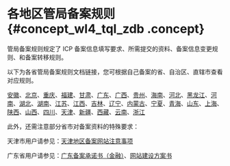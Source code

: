 # 各地区管局备案规则 {#concept_wl4_tql_zdb .concept}

管局备案规则规定了 ICP 备案信息填写要求、所需提交的资料、备案信息变更规则、和备案转移规则。

以下为各省管局备案规则文档链接，您可根据自己备案的省、自治区、直辖市查看对应规则。

[安徽](intl.zh-CN/管局规则/华东各省管局规则/安徽备案规则.md#)、[北京](intl.zh-CN/管局规则/华北各省管局规则/北京备案规则.md#)、[重庆](intl.zh-CN/管局规则/西南各省管局规则/重庆备案规则.md#)、[福建](intl.zh-CN/管局规则/华东各省管局规则/福建备案规则.md#)、[甘肃](intl.zh-CN/管局规则/西北各省管局规则/甘肃备案规则.md#)、[广东](intl.zh-CN/管局规则/华南各省管局规则/广东备案规则.md#)、[广西](intl.zh-CN/管局规则/华南各省管局规则/广西备案规则.md#)、[贵州](intl.zh-CN/管局规则/西南各省管局规则/贵州备案规则.md#)、[海南](intl.zh-CN/管局规则/华南各省管局规则/海南备案规则.md#)、[河北](intl.zh-CN/管局规则/华北各省管局规则/河北备案规则.md#)、[黑龙江](intl.zh-CN/管局规则/东北各省管局规则/黑龙江备案规则.md#)、[河南](intl.zh-CN/管局规则/华中各省管局规则/河南备案规则.md#)、[湖北](intl.zh-CN/管局规则/华中各省管局规则/湖北备案规则.md#)、[湖南](intl.zh-CN/管局规则/华中各省管局规则/湖南备案规则.md#)、[江苏](intl.zh-CN/管局规则/华东各省管局规则/江苏备案规则.md#)、[江西](intl.zh-CN/管局规则/华中各省管局规则/江西备案规则.md#)、[吉林](intl.zh-CN/管局规则/东北各省管局规则/吉林备案规则.md#)、[辽宁](intl.zh-CN/管局规则/东北各省管局规则/辽宁备案规则.md#)、[内蒙古](intl.zh-CN/管局规则/华北各省管局规则/内蒙古备案规则.md#)、[宁夏](intl.zh-CN/管局规则/西北各省管局规则/宁夏备案规则.md#)、[青海](intl.zh-CN/管局规则/西北各省管局规则/青海备案规则.md#)、[山东](intl.zh-CN/管局规则/华东各省管局规则/山东备案规则.md#)、[上海](intl.zh-CN/管局规则/华东各省管局规则/上海备案规则.md#)、[陕西](intl.zh-CN/管局规则/西北各省管局规则/陕西备案规则.md#)、[山西](intl.zh-CN/管局规则/华北各省管局规则/山西备案规则.md#)、[四川](intl.zh-CN/管局规则/西南各省管局规则/四川备案规则.md#)、[天津](intl.zh-CN/管局规则/华北各省管局规则/天津备案规则.md#)、[新疆](intl.zh-CN/管局规则/西北各省管局规则/新疆备案规则.md#)、[西藏](intl.zh-CN/管局规则/西南各省管局规则/西藏备案规则.md#)、[云南](intl.zh-CN/管局规则/西南各省管局规则/云南备案规则.md#)、[浙江](intl.zh-CN/管局规则/华东各省管局规则/浙江备案规则.md#)

此外，还需注意部分省市对备案资料的特殊要求：

天津市用户请参见：[天津地区备案网站注意事项](intl.zh-CN/管局规则/省市特殊要求/关于天津地区备案网站内容一项说明.md#)

广东省用户请参见：[广东备案承诺书（金融）](intl.zh-CN/管局规则/省市特殊要求/广东备案承诺书（金融）.md#)、[网站建设方案书](intl.zh-CN/管局规则/省市特殊要求/网站建设方案书.md#)

